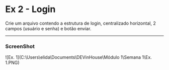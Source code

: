 # Ex 2 - Login 

Crie um arquivo contendo a estrutura de login, centralizado horizontal, 2 campos (usuário e senha) e botão enviar.

___

### ScreenShot

![Ex. 1](C:\Users\elida\Documents\DEVinHouse\Módulo 1\Semana 1\Ex. 1.PNG)
